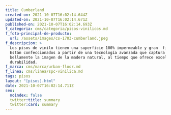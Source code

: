```yaml
---
title: Cumberland
created-on: 2021-10-07T16:02:14.644Z
updated-on: 2021-10-07T16:02:14.671Z
published-on: 2021-10-07T16:02:14.693Z
f_categoria: cms/categoria/pisos-vinilicos.md
f_foto-principal-de-producto:
  url: /assets/images/cs-1703-cumberland.jpeg
f_descripcion: >
  Los pisos de vinilo tienen una superficie 100% impermeable y gran  firmeza.
  Están confeccionados a partir de una tecnología avanzada que captura
  bellamente la imagen de la madera natural, al tiempo que ofrece excelente
  durabilidad.
f_marca: cms/marca/urban-floor.md
f_linea: cms/linea/spc-vinilica.md
tags: pisos
layout: "[pisos].html"
date: 2021-10-07T16:02:14.711Z
seo:
  noindex: false
  twitter:title: summary
  twitter:card: summary
---
```

